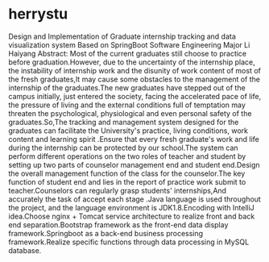 # herrystu
Design and Implementation of Graduate internship tracking and data visualization system Based on SpringBoot
Software Engineering Major Li Haiyang
	Abstract: Most of the current graduates still choose to practice before graduation.However, due to the uncertainty of the internship place, the instability of internship work and the disunity of work content of most of the fresh graduates,It may cause some obstacles to the management of the internship of the graduates.The new graduates have stepped out of the campus initially, just entered the society, facing the accelerated pace of life, the pressure of living and the external conditions full of temptation may threaten the psychological, physiological and even personal safety of the graduates.So,The tracking and management system designed for the graduates can facilitate the University's practice, living conditions, work content and learning spirit .Ensure that every fresh graduate's work and life during the internship can be protected by our school.The system can perform different operations on the two roles of teacher and student by setting up two parts of counselor management end and student end.Design the overall management function of the class for the counselor.The key function of student end and lies in the report of practice work submit  to teacher.Counselors can regularly grasp students' internships,And accurately  the task  of accept each stage .Java language is used throughout the project, and the language environment is JDK1.8.Encoding with IntelliJ idea.Choose nginx + Tomcat service architecture to realize front and back end separation.Bootstrap framework as the front-end data display framework.Springboot as a back-end business processing framework.Realize specific functions through data processing in MySQL database.
